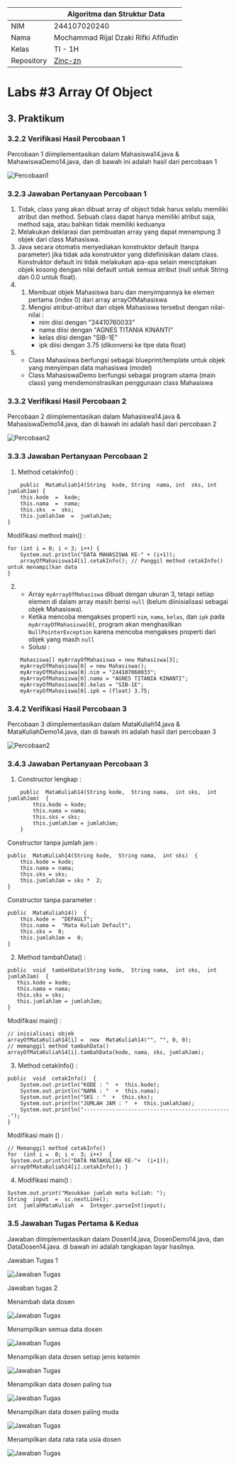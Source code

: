 |  | Algoritma dan Struktur Data |
|--|--|
| NIM |  244107020240|
| Nama |  Mochammad Rijal Dzaki Rifki Afifudin |
| Kelas | TI - 1H |
| Repository | [Zinc-zn](https://github.com/) |


# Labs #3 Array Of Object

## 3. Praktikum

### 3.2.2 Verifikasi Hasil Percobaan 1

Percobaan 1 diimplementasikan dalam Mahasiswa14.java & MahawiswaDemo14.java, dan di bawah ini adalah hasil dari percobaan 1

![Percobaan1](./img/3.2.2.png)

### 3.2.3 Jawaban Pertanyaan Percobaan 1
1.    Tidak, class yang akan dibuat array of object tidak harus selalu memiliki atribut dan method. Sebuah class dapat hanya memiliki atribut saja, method saja, atau bahkan tidak memiliki keduanya
2. Melakukan deklarasi dan pembuatan array yang dapat menampung 3 objek dari class Mahasiswa.
3.  Java secara otomatis menyediakan konstruktor default (tanpa parameter) jika tidak ada konstruktor yang didefinisikan dalam class. Konstruktor default ini tidak melakukan apa-apa selain menciptakan objek kosong dengan nilai default untuk semua atribut (null untuk String dan 0.0 untuk float).
4.  1.    Membuat objek Mahasiswa baru dan menyimpannya ke elemen pertama (index 0) dari array arrayOfMahasiswa
	 2.   Mengisi atribut-atribut dari objek Mahasiswa tersebut dengan nilai-nilai : 		    
			 -  nim diisi dengan "24410760033"
		    -   nama diisi dengan "AGNES TITANIA KINANTI"
		    -   kelas diisi dengan "SIB-1E"
		    -   ipk diisi dengan 3.75 (dikonversi ke tipe data float)
5. -   Class Mahasiswa berfungsi sebagai blueprint/template untuk objek yang menyimpan data mahasiswa (model)
	-   Class MahasiswaDemo berfungsi sebagai program utama (main class) yang mendemonstrasikan penggunaan class Mahasiswa


### 3.3.2 Verifikasi Hasil Percobaan 2

Percobaan 2 diimplementasikan dalam Mahasiswa14.java & MahasiswaDemo14.java, dan di bawah ini adalah hasil dari percobaan 2

![Percobaan2](./img/3.3.2.png) 

### 3.3.3 Jawaban Pertanyaan Percobaan 2

1.  Method cetakInfo() :
```
	public  MataKuliah14(String  kode, String  nama, int  sks, int  jumlahJam) {
	this.kode  =  kode;
	this.nama  =  nama;
	this.sks  =  sks;
	this.jumlahJam  =  jumlahJam;
} 
```
Modifikasi method main() :
```
for (int i = 0; i < 3; i++) {
    System.out.println("DATA MAHASISWA KE-" + (i+1));
    arrayOfMahasiswa14[i].cetakInfo(); // Panggil method cetakInfo() untuk menampilkan data
}
```
 2. -   Array `myArrayOfMahasiswa` dibuat dengan ukuran 3, tetapi setiap elemen di dalam array masih berisi `null` (belum diinisialisasi sebagai objek Mahasiswa).
	-   Ketika mencoba mengakses properti `nim`, `nama`, `kelas`, dan `ipk` pada `myArrayOfMahasiswa[0]`, program akan menghasilkan `NullPointerException` karena mencoba mengakses properti dari objek yang masih `null`
	- Solusi :
```
	Mahasiswa[] myArrayOfMahasiswa = new Mahasiswa[3];
	myArrayOfMahasiswa[0] = new Mahasiswa();
	myArrayOfMahasiswa[0].nim = "244107060033";
	myArrayOfMahasiswa[0].nama = "AGNES TITANIA KINANTI";
	myArrayOfMahasiswa[0].kelas = "SIB-1E";
	myArrayOfMahasiswa[0].ipk = (float) 3.75;
``` 

### 3.4.2 Verifikasi Hasil Percobaan 3

Percobaan 3 diimplementasikan dalam MataKuliah14.java & MataKuliahDemo14.java, dan di bawah ini adalah hasil dari percobaan 3

![Percobaan2](./img/3.4.2.png) 

### 3.4.3 Jawaban Pertanyaan Percobaan 3

1.  Constructor lengkap :
```
	public  MataKuliah14(String kode,  String nama,  int sks,  int jumlahJam)  { 
		this.kode = kode; 
		this.nama = nama; 
		this.sks = sks; 
		this.jumlahJam = jumlahJam; 
	}
```
Constructor tanpa jumlah jam :
```
public  MataKuliah14(String kode,  String nama,  int sks)  { 
	this.kode = kode; 
	this.nama = nama; 
	this.sks = sks; 
	this.jumlahJam = sks *  2;
}
```
Constructor tanpa parameter :
```
public  MataKuliah14()  { 
	this.kode =  "DEFAULT"; 
	this.nama =  "Mata Kuliah Default"; 
	this.sks =  0; 
	this.jumlahJam =  0; 
}
```
 2. Method tambahData() :
 ```
public  void  tambahData(String kode,  String nama,  int sks,  int jumlahJam)  { 
	this.kode = kode; 
	this.nama = nama; 
	this.sks = sks; 
	this.jumlahJam = jumlahJam; 
}
```
Modifikasi main() :
```
// inisialisasi objek
arrayOfMataKuliah14[i] =  new  MataKuliah14("", "", 0, 0);
// memanggil method tambahData()
arrayOfMataKuliah14[i].tambahData(kode, nama, sks, jumlahJam);
```
3. Method cetakInfo() :
```
public  void  cetakInfo()  { 
	System.out.println("KODE : "  +  this.kode); 
	System.out.println("NAMA : "  +  this.nama); 
	System.out.println("SKS : "  +  this.sks); 
	System.out.println("JUMLAH JAM : "  +  this.jumlahJam); 		
	System.out.println("-----------------------------------------------"); 
}
```
Modifikasi main () :
```
// Memanggil method cetakInfo()
for  (int i =  0; i <  3; i++)  {
 System.out.println("DATA MATAKULIAH KE-"+  (i+1));
 arrayOfMataKuliah14[i].cetakInfo(); }
```
4. Modifikasi main() :
```
System.out.print("Masukkan jumlah mata kuliah: ");
String  input  =  sc.nextLine();
int  jumlahMataKuliah  =  Integer.parseInt(input);
```
### 3.5 Jawaban Tugas Pertama & Kedua
Jawaban diimplementasikan dalam Dosen14.java, DosenDemo14.java, dan DataDosen14.java. di bawah ini adalah tangkapan layar hasilnya.

Jawaban Tugas 1

![Jawaban Tugas](./img/3.5.1.png) 

Jawaban tugas 2 

Menambah data dosen

![Jawaban Tugas](./img/3.5.2.input.png) 

Menampilkan semua data dosen

![Jawaban Tugas](./img/3.5.2.show.png) 

Menampilkan data dosen setiap jenis kelamin

![Jawaban Tugas](./img/3.5.2.jmlJKLM.png) 

Menampilkan data dosen paling tua

![Jawaban Tugas](./img/3.5.2.DsnTua.png) 

Menampilkan data dosen paling muda

![Jawaban Tugas](./img/3.5.2.DsnMuda.png) 

Menampilkan data rata rata usia dosen

![Jawaban Tugas](./img/3.5.2.rataUsia.png) 



